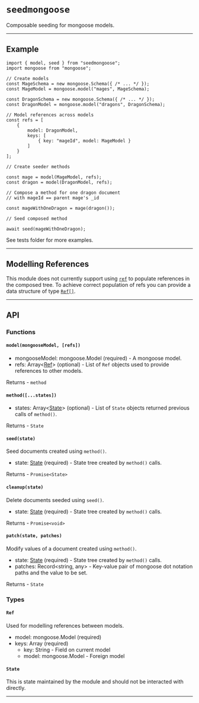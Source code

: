 # `seedmongoose`

Composable seeding for mongoose models.

---

## Example

```
import { model, seed } from "seedmongoose";
import mongoose from "mongoose";

// Create models
const MageSchema = new mongoose.Schema({ /* ... */ });
const MageModel = mongoose.model("mages", MageSchema);

const DragonSchema = new mongoose.Schema({ /* ... */ });
const DragonModel = mongoose.model("dragons", DragonSchema);

// Model references across models
const refs = [
    {
        model: DragonModel,
        keys: [
            { key: "mageId", model: MageModel }
        ]
    }
];

// Create seeder methods

const mage = model(MageModel, refs);
const dragon = model(DragonModel, refs);

// Compose a method for one dragon document
// with mageId == parent mage's _id

const mageWithOneDragon = mage(dragon());

// Seed composed method

await seed(mageWithOneDragon);
```

See tests folder for more examples.

---


## Modelling References

This module does not currently support using [`ref`](https://mongoosejs.com/docs/api.html#schematype_SchemaType-ref) to populate references in the composed tree. To achieve correct population of refs you can provide a data structure of type [`Ref[]`](#Ref).

---


## API

### **Functions**

#### `model(mongooseModel, [refs])`

* mongooseModel: mongoose.Model (required) - A mongoose model.
* refs: Array\<[Ref](#Ref)\> (optional) - List of `Ref` objects used to provide references to other models.

Returns - `method`

#### `method([...states])`

* states: Array\<[State](#State)\> (optional) - List of `State` objects returned previous calls of `method()`.

Returns - `State`

#### `seed(state)`
Seed documents created using `method()`.

* state: [State](#State) (required) - State tree created by `method()` calls.

Returns - `Promise<State>`

#### `cleanup(state)`
Delete documents seeded using `seed()`.

* state: [State](#State) (required) - State tree created by `method()` calls.

Returns - `Promise<void>`

#### `patch(state, patches)`
Modify values of a document created using `method()`.

* state: [State](#State) (required) - State tree created by `method()` calls.
* patches: Record<string, any> - Key-value pair of mongoose dot notation paths and the value to be set.

Returns - `State`

### **Types**

#### `Ref`
Used for modelling references between models.

* model: mongoose.Model (required)
* keys: Array (required)
    * key: String - Field on current model
    * model: mongoose.Model - Foreign model

#### `State`

This is state maintained by the module and should not be interacted with directly.

---